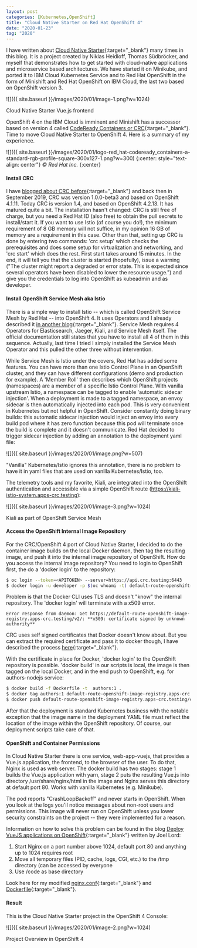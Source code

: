 ```yaml
---
layout: post
categories: [Kubernetes,OpenShift]
title: "Cloud Native Starter on Red Hat OpenShift 4"
date: "2020-01-23"
tag: "2020"
---
```


I have written about [Cloud Native Starter](https://github.com/IBM/cloud-native-starter){:target="_blank"} many times in this blog. It is a project created by Niklas Heidloff, Thomas Südbröcker, and myself that demonstrates how to get started with cloud-native applications and microservice based architectures. We have started it on Minikube, and ported it to IBM Cloud Kubernetes Service and to Red Hat OpenShift in the form of Minishift and Red Hat OpenShift on IBM Cloud, the last two based on OpenShift version 3.

![]({{ site.baseurl }}/images/2020/01/image-1.png?w=1024)

Cloud Native Starter Vue.js frontend

OpenShift 4 on the IBM Cloud is imminent and Minishift has a successor based on version 4 called [CodeReady Containers or CRC](https://haralduebele.github.io/2019/09/13/red-hat-openshift-4-on-your-laptop/){:target="_blank"}. Time to move Cloud Native Starter to OpenShift 4. Here is a summary of my experience.

![]({{ site.baseurl }}/images/2020/01/logo-red_hat-codeready_containers-a-standard-rgb-profile-square-300x127-1.png?w=300)
{:center: style="text-align: center"}
_© Red Hat Inc._
{:center}

#### Install CRC

I have [blogged about CRC before](https://haralduebele.github.io/2019/09/13/red-hat-openshift-4-on-your-laptop/){:target="_blank"} and back then in September 2019, CRC was version 1.0.0-beta3 and based on OpenShift 4.1.11. Today CRC is version 1.4, and based on OpenShift 4.2.13. It has matured quite a bit. The installation hasn't changed: CRC is still free of charge, but you need a Red Hat ID (also free) to obtain the pull secrets to install/start it. If you want to use Istio (of course you do!), the minimum requirement of 8 GB memory will not suffice, in my opinion 16 GB of memory are a requirement in this case. Other than that, setting up CRC is done by entering two commands: 'crc setup' which checks the prerequisites and does some setup for virtualization and networking, and 'crc start' which does the rest. First start takes around 15 minutes. In the end, it will tell you that the cluster is started (hopefully), issue a warning ("The cluster might report a degraded or error state. This is expected since several operators have been disabled to lower the resource usage.") and give you the credentials to log into OpenShift as kubeadmin and as developer.

#### Install OpenShift Service Mesh aka Istio

There is a simple way to install Istio -- which is called OpenShift Service Mesh by Red Hat -- into OpenShift 4. It uses Operators and I already described it [in another blog](https://haralduebele.github.io/2019/09/17/openshift-service-mesh-aka-istio-on-codeready-containers/){:target="_blank"}. Service Mesh requires 4 Operators for Elasticsearch, Jaeger, Kiali, and Service Mesh itself. The official documentation still states that you have to install all 4 of them in this sequence. Actually, last time I tried I simply installed the Service Mesh Operator and this pulled the other three without intervention.

While Service Mesh is Istio under the covers, Red Hat has added some features. You can have more than one Istio Control Plane in an OpenShift cluster, and they can have different configurations (demo and production for example). A 'Member Roll' then describes which OpenShift projects (namespaces) are a member of a specific Istio Control Plane. With vanilla upstream Istio, a namespace can be tagged to enable 'automatic sidecar injection'. When a deployment is made to a tagged namespace, an envoy sidecar is then automatically injected into each pod. This is very convenient in Kubernetes but not helpful in OpenShift. Consider constantly doing binary builds: this automatic sidecar injection would inject an envoy into every build pod where it has zero function because this pod will terminate once the build is complete and it doesn't communicate. Red Hat decided to trigger sidecar injection by adding an annotation to the deployment yaml file:

![]({{ site.baseurl }}/images/2020/01/image.png?w=507)

"Vanilla" Kubernetes/Istio ignores this annotation, there is no problem to have it in yaml files that are used on vanilla Kubernetes/Istio, too.

The telemetry tools and my favorite, Kiali, are integrated into the OpenShift authentication and accessible via a simple OpenShift route (https://kiali-istio-system.apps-crc.testing):

![]({{ site.baseurl }}/images/2020/01/image-3.png?w=1024)

Kiali as part of OpenShift Service Mesh

#### Access the OpenShift Internal Image Repository

For the CRC/OpenShift 4 port of Cloud Native Starter, I decided to do the container image builds on the local Docker daemon, then tag the resulting image, and push it into the internal image repository of OpenShift. How do you access the internal image repository? You need to login to OpenShift first, the do a 'docker login' to the repository:

```sh
$ oc login --token=<APITOKEN> --server=https://api.crc.testing:6443
$ docker login -u developer -p $(oc whoami -t) default-route-openshift-image-registry.apps-crc.testing
```

Problem is that the Docker CLI uses TLS and doesn't "know" the internal repository. The 'docker login' will terminate with a x509 error.

```
Error response from daemon: Get https://default-route-openshift-image-registry.apps-crc.testing/v2/: **x509: certificate signed by unknown authority**
```

CRC uses self signed certificates that Docker doesn't know about. But you can extract the required certificate and pass it to docker though, I have described the process [here](https://github.com/IBM/cloud-native-starter/blob/master/documentation/OS4Requirements.md#access-the-openshift-internal-image-repository){:target="_blank"}.

With the certificate in place for Docker, 'docker login' to the OpenShift repository is possible. 'docker build' in our scripts is local, the image is then tagged on the local Docker, and in the end push to OpenShift, e.g. for authors-nodejs service:

```sh
$ docker build -f Dockerfile -t  authors:1 .
$ docker tag authors:1 default-route-openshift-image-registry.apps-crc.testing/cloud-native-starter/authors:1
$ docker push default-route-openshift-image-registry.apps-crc.testing/cloud-native-starter/authors:1
```

After that the deployment is standard Kubernetes business with the notable exception that the image name in the deployment YAML file must reflect the location of the image within the OpenShift repository. Of course, our deployment scripts take care of that.

#### OpenShift and Container Permissions

In Cloud Native Starter there is one service, web-app-vuejs, that provides a Vue.js application, the frontend, to the browser of the user. To do that, Nginx is used as web server. The docker build has two stages: stage 1 builds the Vue.js application with yarn, stage 2 puts the resulting Vue.js into directory /usr/share/nginx/html in the image and Nginx serves this directory at default port 80. Works with vanilla Kubernetes (e.g. Minikube).

The pod reports "CrashLoopBackoff" and never starts in OpenShift. When you look at the logs you'll notice messages about non-root users and permissions. This image will never run on OpenShift unless you lower security constraints on the project -- they were implemented for a reason.

Information on how to solve this problem can be found in the blog [Deploy VueJS applications on OpenShift](https://blog.openshift.com/deploy-vuejs-applications-on-openshift/){:target="_blank"} written by Joel Lord:

1. Start Nginx on a port number above 1024, default port 80 and anything up to 1024 requires root
2. Move all temporary files (PID, cache, logs, CGI, etc.) to the /tmp directory (can be accessed by everyone
3. Use /code as base directory

Look here for my modified [nginx.conf](https://github.com/IBM/cloud-native-starter/blob/master/web-app-vuejs/nginx-os4.conf){:target="_blank"} and [Dockerfile](https://github.com/IBM/cloud-native-starter/blob/master/web-app-vuejs/Dockerfile.os4){:target="_blank"}.

#### Result

This is the Cloud Native Starter project in the OpenShift 4 Console:

![]({{ site.baseurl }}/images/2020/01/image-2.png?w=1024)

Project Overview in OpenShift 4
